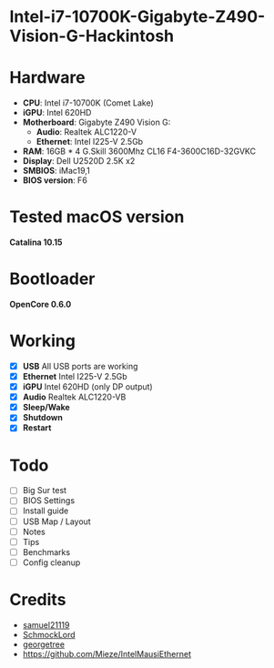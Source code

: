 # Intel-i7-10700K-Gigabyte-Z490-Vision-G-Hackintosh

# Hardware
* **CPU**: Intel i7-10700K (Comet Lake)
* **iGPU**: Intel 620HD
* **Motherboard**: Gigabyte Z490 Vision G:
  * **Audio**: Realtek ALC1220-V
  * **Ethernet**: Intel I225-V 2.5Gb
* **RAM**: 16GB * 4 G.Skill 3600Mhz CL16 F4-3600C16D-32GVKC
* **Display**: Dell U2520D 2.5K x2
* **SMBIOS**: iMac19,1
* **BIOS version**: F6

# Tested macOS version
**Catalina 10.15**

# Bootloader
**OpenCore 0.6.0**

# Working
- [x] **USB** All USB ports are working
- [x] **Ethernet** Intel I225-V 2.5Gb
- [x] **iGPU** Intel 620HD (only DP output)
- [x] **Audio** Realtek ALC1220-VB
- [x] **Sleep/Wake**
- [x] **Shutdown**
- [x] **Restart**

# Todo
- [ ] Big Sur test
- [ ] BIOS Settings
- [ ] Install guide
- [ ] USB Map / Layout
- [ ] Notes
- [ ] Tips
- [ ] Benchmarks
- [ ] Config cleanup

# Credits
* [samuel21119](https://github.com/samuel21119)
* [SchmockLord](https://github.com/SchmockLord)
* [georgetree](https://github.com/georgetree)
* https://github.com/Mieze/IntelMausiEthernet

